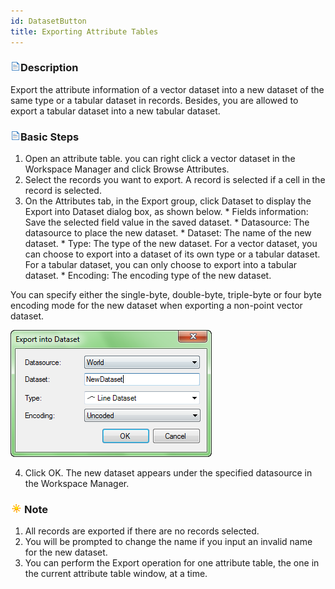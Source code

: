 ```yaml
---
id: DatasetButton
title: Exporting Attribute Tables
---
```

### ![](../../img/read.gif)Description

Export the attribute information of a vector dataset into a new dataset of the 
same type or a tabular dataset in records. Besides, you are allowed to export 
a tabular dataset into a new tabular dataset.

### ![](../../img/read.gif)Basic Steps

  1. Open an attribute table. you can right click a vector dataset in the Workspace Manager and click Browse Attributes.
  2. Select the records you want to export. A record is selected if a cell in the record is selected.
  3. On the Attributes tab, in the Export group, click Dataset to display the Export into Dataset dialog box, as shown below.
    * Fields information: Save the selected field value in the saved dataset.
    * Datasource: The datasource to place the new dataset.
    * Dataset: The name of the new dataset.
    * Type: The type of the new dataset. For a vector dataset, you can choose to export into a dataset of its own type or a tabular dataset. For a tabular dataset, you can only choose to export into a tabular dataset.
    * Encoding: The encoding type of the new dataset.

You can specify either the single-byte, double-byte, triple-byte or four byte encoding mode for the new dataset when exporting a non-point vector dataset.

![](img-en/DatasetDia.png)  

  4. Click OK. The new dataset appears under the specified datasource in the Workspace Manager.

### ![](../img/note.png)Note

  1. All records are exported if there are no records selected.
  2. You will be prompted to change the name if you input an invalid name for the new dataset.
  3. You can perform the Export operation for one attribute table, the one in the current attribute table window, at a time.

  



